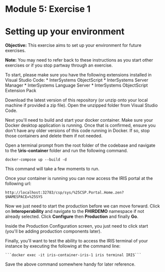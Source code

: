 # Module 5: Exercise 1


# Setting up your environment

**Objective:** This exercise aims to set up your environment for future exercises. 

**Note:** You may need to refer back to these instructions as you start other exercises or if you stop partway through an exercise.  

To start, please make sure you have the following extensions installed in Visual Studio Code:
	* InterSystems ObjectScript
 	* InterSystems Server Manager
  	* InterSystems Language Server
   	* InterSystems ObjectScript Extension Pack

Download the latest version of this repository (or unzip onto your local machine if provided a zip file).  Open the unzipped folder from Visual Studio Code.  

Next you'll need to build and start your docker container. Make sure your Docker desktop application is running. Once that is confirmed, ensure you don't have any older versions of this code running in Docker.  If so, stop those containers and delete them if not needed.  

Open a terminal prompt from the root folder of the codebase and navigate to the **\iris-container** folder and run the following command.

	docker-compose up --build -d

This command will take a few moments to run.

Once your container is running you can now access the IRIS portal at the following url:

	http://localhost:32783/csp/sys/%25CSP.Portal.Home.zen?$NAMESPACE=%25SYS

Now we just need to start the production before we can move forward. Click on **Interoperability** and navigate to the **FHIRDEMO** namespace if not already selected. Click **Configure** then **Production** and finally **Go**.

Inside the Production Configuration screen, you just need to click start (you'll be adding production components later).

Finally, you'll want to test the ability to access the IRIS terminal of your instance by executing the following at the command line:

	```docker exec -it iris-container-iris-1 iris terminal IRIS```

Save the above command somewhere handy for later reference.
